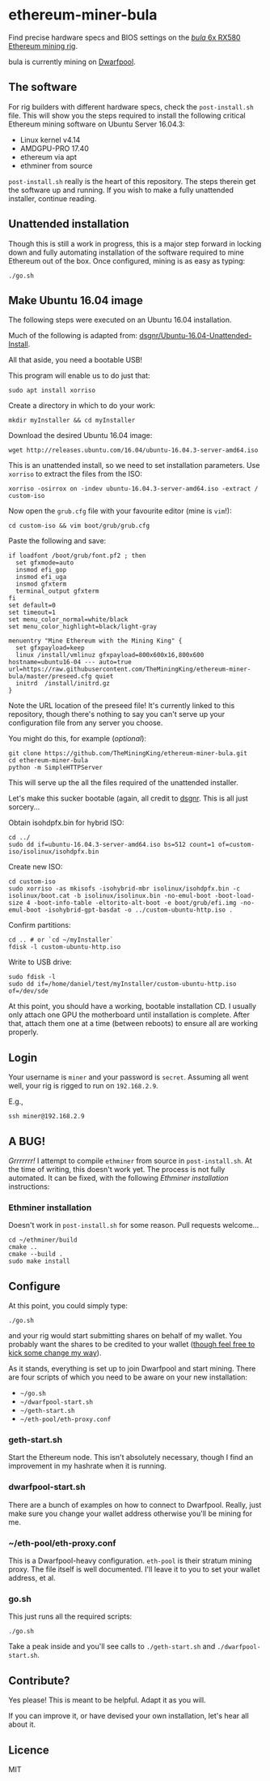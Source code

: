 ethereum-miner-bula
===================

Find precise hardware specs and BIOS settings on the [_bula_ 6x RX580 Ethereum mining rig](https://theminingking.com/blog/2017/12/16/Hello-Bula-6-GPU-Ethereum-Rig/).

bula is currently mining on [Dwarfpool](http://dwarfpool.com/eth/address/?wallet=7e5533116dbd23b113d3288aacbf4d2122f88ad3).


## The software

For rig builders with different hardware specs, check the `post-install.sh` file. This will show you the steps required to install the following critical Ethereum mining software on Ubuntu Server 16.04.3:

- Linux kernel v4.14
- AMDGPU-PRO 17.40
- ethereum via apt
- ethminer from source

`post-install.sh` really is the heart of this repository. The steps therein get the software up and running. If you wish to make a fully unattended installer, continue reading.

## Unattended installation

Though this is still a work in progress, this is a major step forward in locking down and fully automating installation of the software required to mine Ethereum out of the box. Once configured, mining is as easy as typing:

```
./go.sh
```

## Make Ubuntu 16.04 image

The following steps were executed on an Ubuntu 16.04 installation.

Much of the following is adapted from: [dsgnr/Ubuntu-16.04-Unattended-Install](https://github.com/dsgnr/Ubuntu-16.04-Unattended-Install).

All that aside, you need a bootable USB!

This program will enable us to do just that:

```
sudo apt install xorriso
```

Create a directory in which to do your work:

```
mkdir myInstaller && cd myInstaller
```

Download the desired Ubuntu 16.04 image:

```
wget http://releases.ubuntu.com/16.04/ubuntu-16.04.3-server-amd64.iso
```

This is an unattended install, so we need to set installation parameters. Use `xorriso` to extract the files from the ISO:

```
xorriso -osirrox on -indev ubuntu-16.04.3-server-amd64.iso -extract / custom-iso
```

Now open the `grub.cfg` file with your favourite editor (mine is `vim`!):

```
cd custom-iso && vim boot/grub/grub.cfg
```

Paste the following and save:

```
if loadfont /boot/grub/font.pf2 ; then
  set gfxmode=auto
  insmod efi_gop
  insmod efi_uga
  insmod gfxterm
  terminal_output gfxterm
fi
set default=0
set timeout=1
set menu_color_normal=white/black
set menu_color_highlight=black/light-gray

menuentry "Mine Ethereum with the Mining King" {
  set gfxpayload=keep
  linux /install/vmlinuz gfxpayload=800x600x16,800x600 hostname=ubuntu16-04 --- auto=true url=https://raw.githubusercontent.com/TheMiningKing/ethereum-miner-bula/master/preseed.cfg quiet
  initrd  /install/initrd.gz
}
```

Note the URL location of the preseed file! It's currently linked to this repository, though there's nothing to say you can't serve up your configuration file from any server you choose.

You might do this, for example (_optional_): 

```
git clone https://github.com/TheMiningKing/ethereum-miner-bula.git
cd ethereum-miner-bula
python -m SimpleHTTPServer
```

This will serve up the all the files required of the unattended installer.


Let's make this sucker bootable (again, all credit to [dsgnr](https://github.com/dsgnr/Ubuntu-16.04-Unattended-Install). This is all just sorcery...

Obtain isohdpfx.bin for hybrid ISO:

```
cd ../
sudo dd if=ubuntu-16.04.3-server-amd64.iso bs=512 count=1 of=custom-iso/isolinux/isohdpfx.bin
```

Create new ISO:

```
cd custom-iso
sudo xorriso -as mkisofs -isohybrid-mbr isolinux/isohdpfx.bin -c isolinux/boot.cat -b isolinux/isolinux.bin -no-emul-boot -boot-load-size 4 -boot-info-table -eltorito-alt-boot -e boot/grub/efi.img -no-emul-boot -isohybrid-gpt-basdat -o ../custom-ubuntu-http.iso .
```

Confirm partitions:

```
cd .. # or `cd ~/myInstaller`
fdisk -l custom-ubuntu-http.iso
```

Write to USB drive:

```
sudo fdisk -l
sudo dd if=/home/daniel/test/myInstaller/custom-ubuntu-http.iso of=/dev/sde
```

At this point, you should have a working, bootable installation CD. I usually only attach one GPU the motherboard until installation is complete. After that, attach them one at a time (between reboots) to ensure all are working properly.


## Login

Your username is `miner` and your password is `secret`. Assuming all went well, your rig is rigged to run on `192.168.2.9`.

E.g.,

```
ssh miner@192.168.2.9
```

## A BUG!

_Grrrrrrr!_ I attempt to compile `ethminer` from source in `post-install.sh`. At the time of writing, this doesn't work yet. The process is not fully automated. It can be fixed, with the following _Ethminer installation_ instructions:


### Ethminer installation

Doesn't work in `post-install.sh` for some reason. Pull requests welcome...

```
cd ~/ethminer/build
cmake ..
cmake --build .
sudo make install
```

## Configure

At this point, you could simply type:

```
./go.sh
```

and your rig would start submitting shares on behalf of my wallet. You probably want the shares to be credited to your wallet ([though feel free to kick some change my way](https://etherscan.io/address/0xd24def0856636050cf891befc0fa69ecf96c160b)).

As it stands, everything is set up to join Dwarfpool and start mining. There are four scripts of which you need to be aware on your new installation:

- `~/go.sh`
- `~/dwarfpool-start.sh`
- `~/geth-start.sh`
- `~/eth-pool/eth-proxy.conf`

### geth-start.sh

Start the Ethereum node. This isn't absolutely necessary, though I find an improvement in my hashrate when it is running.


### dwarfpool-start.sh

There are a bunch of examples on how to connect to Dwarfpool. Really, just make sure you change your wallet address otherwise you'll be mining for me.

### ~/eth-pool/eth-proxy.conf

This is a Dwarfpool-heavy configuration. `eth-pool` is their stratum mining proxy. The file itself is well documented. I'll leave it to you to set your wallet address, et al.

### go.sh

This just runs all the required scripts:

```
./go.sh
```

Take a peak inside and you'll see calls to `./geth-start.sh` and `./dwarfpool-start.sh`.

## Contribute?

Yes please! This is meant to be helpful. Adapt it as you will.

If you can improve it, or have devised your own installation, let's hear all about it.

## Licence

MIT

